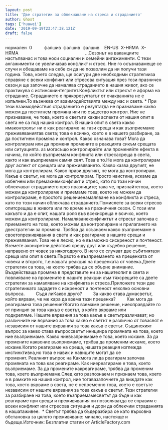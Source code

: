 ```yaml
---
layout: post
title: 'Две стратегии за облекчаване на стреса и страданието'
author: Ghost
tags: ['huawei']
date: '2019-09-19T23:47:38.121Z'
draft: false
---
```


нормален  0          фалшив  фалшив  фалшив    EN-US  X-НЯМА  X-НЯМА                                                      ...Сезонът на ваканциите настъпванас и това носи социални и семейни ангажименти. С тези ангажименти се увеличавав конфликт и стрес. Ние го осъзнавамеще се случи и обещаваме на себе си да не позволим да ни получи тази година. Това, което следва, ще осигури две необходими стратегииза справяне с всеки конфликт или стресова ситуация през този празничен сезон,и ще започне да намалява страданието в нашия живот, ако се практикува с истинскиинтегритет.Конфликтът или стресът е aформа на страдание. Страданието е прякорезултатът от очакванията не е изпълнен.То възниква от взаимодействията между нас и света. * При тези взаимодействия страданието е резултатда не признаваме какво можем да постигнем промяна или по същество контрол. Ние не признаваме, че това, което е светъти какви аспекти от нашия опит в света не са под нашия контрол. В нашия опит в света какво имаконтролът ни е как реагираме на тази среща и как възприемаме преживяваниятав света; това е всичко, което е в нашето разбиране, за да постигнем промяна и контрол. Какво означава това? Мога да контролирам или да променя промените в реакцията сикъм срещата или ситуацията. аз могасъщо контролирайте или променяйте ефекта в начина, по който възприемам конфликта или стресасреща в света, както и как възприемам самия свят. Това е то.Не мога да контролирам друг аспект от срещата или преживяването. Какво казва другият, не мога да контролирам. Какво прави другият, не мога да контролирам. Какъв е светът, не мога да контролирам. Просто наистина, искаме да избегнем или премахнемконфликт и стрес, като по този начин облекчават страданието през празниците; така че, признайтетова, което можем да контролираме и приемаме това, което не можем да контролираме, е простото решениенамаляване на конфликта и стреса, като по този начин облекчава страданието.Помислете за всеки стресов опитсрещаш в живота или по време на празничния сезон. С този или какъвто и да е опит, нашата роля във всекисреща е всичко, което можем да контролираме. Намаляванеконфликтът и стресът започва с приемането на това, което можем да контролираме и прилагането на двестратегии за промяна. Трябва да осъзнаем какво възприемаме в своетопреживявания в света и как реагираме в нашите срещи и преживявания. Това не е лесно, но е възможно сискреност и почтеност. Вземете aконкретни действия срещу друг или съдебно решение, направено от човек за някогодруго. В него се случват две събитиятази среща или опит в света.Първото е възприемането на преценката от човека и второто, т.е.нашата реакция на преценката от човека.Двете стратегии са това, на което трябва да се обърне внимание. Въздействаща промяна в представите ни за нашитеопит в света и повлияване на промените в нашите реакции към тяхсрещите са двете стратегии за намаляване на конфликта и стреса.Приложете тези две стратегиикато зададете с искреност и почтеност няколко основни въпроса.         Съдя лиКакво друго?         За какво става думасветът, който вярвам, че ме кара да взема тази преценка?         Как мога да реагирамна това решение?Когато вземаме решение, ниеоправдайте го от принцип за това какъв е светът, в който вярваме или подкрепяме. Нашите вярвания за това какъв е светътразличават; но различните ни вярвания за това какво е светът е различно от товасвят е независим от нашите вярвания за това какъв е светът. Същинският въпрос за какво става въпроссветът инициира промяната на това, което ние възприемаме. Какво ниевъзприемаме е това, което искаме. За да промените каквоние възприемаме, трябва да променим искаме, което искаме.Когато реагираме на среща, нашата реакция изглежда инстинктивна,но това е навик и навиците могат да се променят. Реалният въпрос на Какмога ли да реагирам започва промяната на това как реагираме. Как ниереагираме е това, което възприемаме. За да промените какреагираме, трябва да променим това, което възприемаме.След като разпознаем и признаем това, което е в рамките на нашия контрол, ние тогавазапочнете да виждате как това, което вярваме в света, не е непременно това, което е светъте независим от нашите вярвания за това какъв е светът. Тези стратегии за разбиране на това, което възприемамесветът да бъде и как реагираме при срещи и преживявания ни позволяватда се справим с всеки конфликт или стресова ситуация и дори да облекчим страданията в нашатаживее.  * Светът трябва да бъдеразбира се като върховна обстановка за цялото преживяване: минало, настояще и бъдеще.Източник: Безплатни статии от ArticleFactory.com
